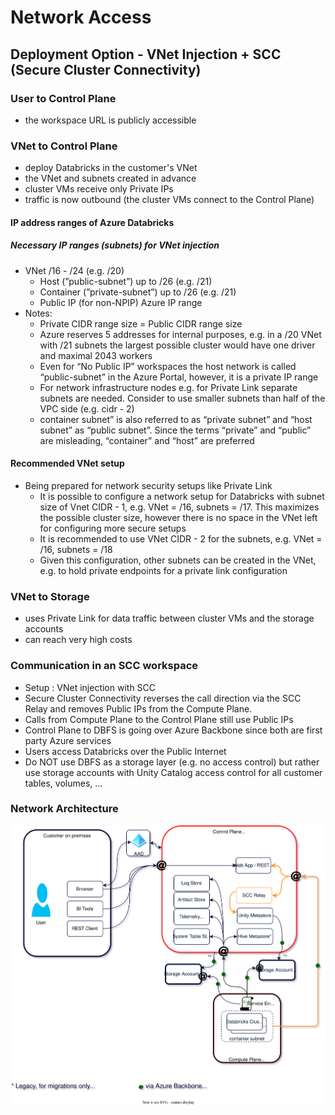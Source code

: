 # Network Access

## Deployment Option - VNet Injection + SCC (Secure Cluster Connectivity)

### User to Control Plane
- the workspace URL is publicly accessible

### VNet to Control Plane
- deploy Databricks in the customer's VNet
- the VNet and subnets created in advance
- cluster VMs receive only Private IPs
- traffic is now outbound (the cluster VMs connect to the Control Plane)

#### IP address ranges of Azure Databricks
##### Necessary IP ranges (subnets) for VNet injection
- VNet					            /16 - /24	(e.g. /20)
    -   Host (”public-subnet”)		up to /26	(e.g. /21)
    -   Container (”private-subnet”)	up to /26	(e.g. /21)
    -   Public IP (for non-NPIP)		    Azure IP range
- Notes: 
    -   Private CIDR range size = Public CIDR range size 
    -   Azure reserves 5 addresses for internal purposes, e.g. in a /20 VNet with /21 subnets the largest possible cluster would have one driver and maximal 2043 workers
    -   Even for “No Public IP” workspaces the host network is called “public-subnet” in the Azure Portal, however, it is a private IP range
    -   For network infrastructure nodes e.g. for Private Link separate subnets are needed. Consider to use smaller subnets than half of the VPC side (e.g. cidr - 2) 
    -   container subnet” is also referred to as “private subnet” and  “host subnet” as “public subnet”. Since the terms “private” and “public” are misleading, “container” and “host” are preferred
#### Recommended VNet setup
- Being prepared for network security setups like Private Link
    -   It is possible to configure a network setup for Databricks with subnet size of Vnet CIDR - 1, e.g. VNet = /16, subnets = /17. This maximizes the possible cluster size, however there is no space in the VNet left for configuring more secure setups
    -   It is recommended to use VNet CIDR - 2 for the subnets, e.g. VNet = /16, subnets = /18
    -   Given this configuration, other subnets can be created in the VNet, e.g. to hold private endpoints for a private link configuration

### VNet to Storage
- uses Private Link for data traffic between cluster VMs and the storage accounts
- can reach very high costs


### Communication in an SCC workspace 
- Setup : VNet injection with SCC
- Secure Cluster Connectivity reverses the call direction via the SCC Relay and removes Public IPs from the Compute Plane. 
- Calls from Compute Plane to the Control Plane still use Public IPs
- Control Plane to DBFS is going over Azure Backbone since both are first party Azure services
- Users access Databricks over the Public Internet
- Do NOT use DBFS as a storage layer (e.g. no access control) but rather use storage accounts with Unity Catalog access control for all customer tables, volumes, …


### Network Architecture
![alt text](./drawio/architecture.drawio.svg)
